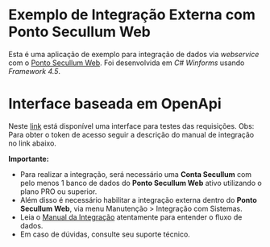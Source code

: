 # Exemplo de Integração Externa com Ponto Secullum Web
Esta é uma aplicação de exemplo para integração de dados via *webservice* com o [Ponto Secullum Web](https://pontoweb.secullum.com.br/). Foi desenvolvida em *C# Winforms* usando *Framework 4.5*.

# Interface baseada em OpenApi
Neste [link](https://pontowebintegracaoexterna.secullum.com.br/docs/) está disponível uma interface para testes das requisições.
Obs: Para obter o token de acesso seguir a descrição do manual de integração no link abaixo.

**Importante:**
* Para realizar a integração, será necessário uma **Conta Secullum** com pelo menos 1 banco de dados do **Ponto Secullum Web** ativo utilizando o plano PRO ou superior. 
* Além disso é necessário habilitar a integração externa dentro do **Ponto Secullum Web**, via menu Manutenção > Integração com Sistemas.
* Leia o [Manual da Integração](https://github.com/Secullum/PontoWebIntegracaoExternaExemplo/blob/master/Integracao_Externa_Ponto_Web.pdf) atentamente para entender o fluxo de dados.
* Em caso de dúvidas, consulte seu suporte técnico.
